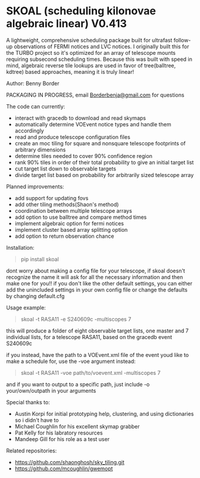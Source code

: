 # SKOAL (scheduling kilonovae algebraic linear) V0.413
A lightweight, comprehensive scheduling package built for ultrafast follow-up observations of FERMI notices and LVC notices. I originally built this for the TURBO project so it's optimized for an array of telescope mounts requiring subsecond scheduling times. Because this was built with speed in mind, algebraic reverse tile lookups are used in favor of tree(balltree, kdtree) based approaches, meaning it is truly linear!

Author: Benny Border

PACKAGING IN PROGRESS,
email Borderbenja@gmail.com for questions

The code can currently:
- interact with gracedb to download and read skymaps
- automatically determine VOEvent notice types and handle them accordingly
- read and produce telescope configuration files
- create an moc tiling for square and nonsquare telescope footprints of arbitrary dimensions
- determine tiles needed to cover 90% confidence region
- rank 90% tiles in order of their total probability to give an initial target list
- cut target list down to observable targets
- divide target list based on probability for arbitrarily sized telescope array

Planned improvements:
- add support for updating fovs
- add other tiling methods(Shaon's method)
- coordination between multiple telescope arrays
- add option to use balltree and compare method times
- implement algebraic option for fermi notices
- implement cluster based array splitting option
- add option to return observation chance



Installation:
> pip install skoal

dont worry about making a config file for your telescope, if skoal doesn't recognize the name it will ask for all the necessary information and then make one for you!!
if you don't like the other default settings, you can either add the unincluded settings in your own config file or change the defaults by changing default.cfg

Usage example:
> skoal -t RASA11 -e S240609c -multiscopes 7

this will produce a folder of eight observable target lists, one master and 7 individual lists, for a telescope RASA11, based on the gracedb event S240609c

if you instead, have the path to a VOEvent.xml file of the event youd like to make a schedule for, use the -voe argument instead:
> skoal -t RASA11 -voe path/to/voevent.xml -multiscopes 7

and if you want to output to a specific path, just include -o your/own/outpath in your arguments

Special thanks to:
- Austin Korpi for initial prototyping help, clustering, and using dictionaries so i didn't have to
- Michael Coughlin for his excellent skymap grabber
- Pat Kelly for his labratory resources
- Mandeep Gill for his role as a test user


Related repositories:
- https://github.com/shaonghosh/sky_tiling.git 
- https://github.com/mcoughlin/gwemopt
